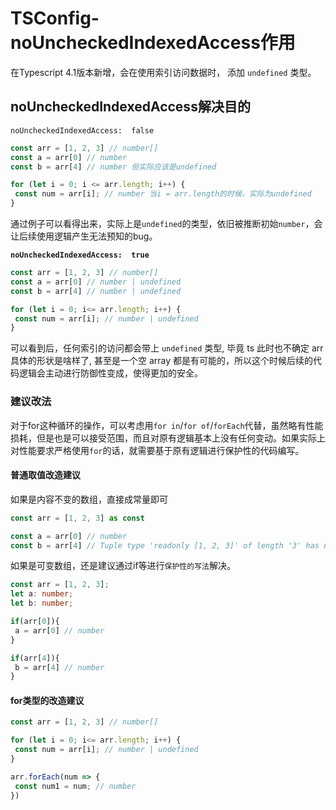 # TSConfig-noUncheckedIndexedAccess作用

在Typescript 4.1版本新增，会在使用索引访问数据时， 添加 `undefined` 类型。

## noUncheckedIndexedAccess解决目的

`noUncheckedIndexedAccess:  false`

```typescript
const arr = [1, 2, 3] // number[]
const a = arr[0] // number
const b = arr[4] // number 但实际应该是undefined

for (let i = 0; i <= arr.length; i++) {
 const num = arr[i]; // number 当i = arr.length的时候，实际为undefined
}
```

通过例子可以看得出来，实际上是`undefined`的类型，依旧被推断初始`number`，会让后续使用逻辑产生无法预知的bug。

**`noUncheckedIndexedAccess:  true`**

```typescript
const arr = [1, 2, 3] // number[]
const a = arr[0] // number | undefined
const b = arr[4] // number | undefined

for (let i = 0; i<= arr.length; i++) {
 const num = arr[i]; // number | undefined
}
```

可以看到后，任何索引的访问都会带上 `undefined` 类型, 毕竟 ts 此时也不确定 arr 具体的形状是啥样了, 甚至是一个空 array 都是有可能的，所以这个时候后续的代码逻辑会主动进行防御性变成，使得更加的安全。

### 建议改法

对于for这种循环的操作，可以考虑用`for in`/`for of`/`forEach`代替，虽然略有性能损耗，但是也是可以接受范围，而且对原有逻辑基本上没有任何变动。如果实际上对性能要求严格使用`for`的话，就需要基于原有逻辑进行保护性的代码编写。

#### 普通取值改造建议

如果是内容不变的数组，直接成常量即可

```typescript
const arr = [1, 2, 3] as const

const a = arr[0] // number
const b = arr[4] // Tuple type 'readonly [1, 2, 3]' of length '3' has no element at index '3'
```

如果是可变数组，还是建议通过if等进行`保护性的写法`解决。

```typescript
const arr = [1, 2, 3];
let a: number;
let b: number;

if(arr[0]){
 a = arr[0] // number
}

if(arr[4]){
 b = arr[4] // number
}
```

#### for类型的改造建议

```typescript
const arr = [1, 2, 3] // number[]

for (let i = 0; i<= arr.length; i++) {
 const num = arr[i]; // number | undefined
}

arr.forEach(num => {
 const num1 = num; // number
})
```
